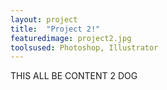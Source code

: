 ```yaml
---
layout: project
title:  "Project 2!"
featuredimage: project2.jpg
toolsused: Photoshop, Illustrator
---
```

 THIS ALL BE CONTENT 2 DOG